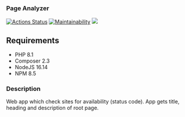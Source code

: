 ### Page Analyzer
[![Actions Status](https://github.com/funkylen/php-project-lvl3/workflows/hexlet-check/badge.svg)](https://github.com/funkylen/php-project-lvl3/actions)
[![Maintainability](https://api.codeclimate.com/v1/badges/bf3419e76bf7619fba5e/maintainability)](https://codeclimate.com/github/funkylen/php-project-lvl3/maintainability)
<a href="https://codeclimate.com/github/funkylen/php-project-lvl3/test_coverage"><img src="https://api.codeclimate.com/v1/badges/bf3419e76bf7619fba5e/test_coverage" /></a>

## Requirements
* PHP 8.1
* Composer 2.3
* NodeJS 16.14
* NPM 8.5

### Description

Web app which check sites for availability (status code). App gets title, heading and description of root page. 
